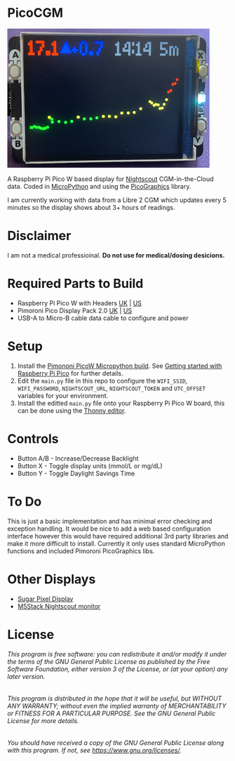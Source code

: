 # PicoCGM

![PicoCGM Image](./images/PicoCGM.png)


A Raspberry Pi Pico W based display for [Nightscout](https://nightscout.github.io/) CGM-in-the-Cloud data.  Coded in [MicroPython](https://micropython.org/) and using the [PicoGraphics](https://github.com/pimoroni/pimoroni-pico/tree/main/micropython/modules/picographics) library.

I am currently working with data from a Libre 2 CGM which updates every 5 minutes so the display shows about 3+ hours of readings.

# Disclaimer

I am not a medical professioinal.  **Do not use for medical/dosing desicions.**

# Required Parts to Build

* Raspberry Pi Pico W with Headers [UK](https://shop.pimoroni.com/products/raspberry-pi-pico-w?variant=40059369652307) | [US](https://www.pishop.us/product/raspberry-pi-pico-wh/)
* Pimoroni Pico Display Pack 2.0 [UK](https://shop.pimoroni.com/products/pico-display-pack-2-0?variant=39374122582099) | [US](https://www.pishop.us/product/pico-display-pack-2-0/)
* USB-A to Micro-B cable data cable to configure and power

# Setup

1. Install the [Pimononi PicoW Micropython build](https://github.com/pimoroni/pimoroni-pico/releases). See [Getting started with Raspberry Pi Pico](https://learn.pimoroni.com/article/getting-started-with-pico#installing-the-custom-firmware) for further details.
2.  Edit the `main.py` file in this repo to configure the `WIFI_SSID`, `WIFI_PASSWORD`, `NIGHTSCOUT_URL`, `NIGHTSCOUT_TOKEN` and `UTC_OFFSET` variables for your environment.
3. Install the editted `main.py` file onto your Raspberry Pi Pico W board, this can be done using the [Thonny editor](https://thonny.org/).

# Controls
* Button A/B - Increase/Decrease Backlight
* Button X - Toggle display units (mmol/L or mg/dL)
* Button Y - Toggle Daylight Savings Time

# To Do

This is just a basic implementation and has minimal error checking and exception handling.  It would be nice to add a web based configuration interface however this would have required additional 3rd party libraries and make it more difficult to install.  Currently it only uses standard MicroPython functions and included Pimoroni PicoGraphics libs.

# Other Displays

* [Sugar Pixel Display](https://customtypeone.com/products/sugarpixel)
* [M5Stack Nightscout monitor](https://github.com/mlukasek/M5_NightscoutMon)

# License

###### This program is free software: you can redistribute it and/or modify it under the terms of the GNU General Public License as published by the Free Software Foundation, either version 3 of the License, or (at your option) any later version.
###### This program is distributed in the hope that it will be useful, but WITHOUT ANY WARRANTY; without even the implied warranty of MERCHANTABILITY or FITNESS FOR A PARTICULAR PURPOSE.  See the GNU General Public License for more details.
###### You should have received a copy of the GNU General Public License along with this program. If not, see <https://www.gnu.org/licenses/>. 